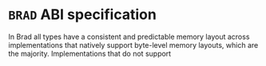 # `BRAD` ABI specification

In Brad all types have a consistent and predictable memory layout
across implementations that natively support byte-level memory layouts, which are the majority.
Implementations that do not support 